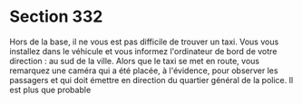 # Section 332

Hors de la base, il ne vous est pas difficile de trouver un taxi. 
Vous vous installez dans le véhicule et vous informez l'ordinateur 
de bord de votre direction : au sud de la ville. Alors que le taxi se 
met en route, vous remarquez une caméra qui a été placée, à 
l'évidence, pour observer les passagers et qui doit émettre en 
direction du quartier général de la police. Il est plus que probable